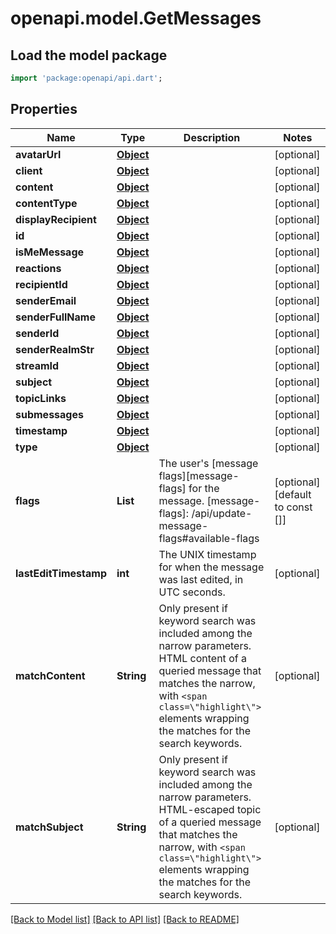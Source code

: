 # openapi.model.GetMessages

## Load the model package
```dart
import 'package:openapi/api.dart';
```

## Properties
Name | Type | Description | Notes
------------ | ------------- | ------------- | -------------
**avatarUrl** | [**Object**](.md) |  | [optional] 
**client** | [**Object**](.md) |  | [optional] 
**content** | [**Object**](.md) |  | [optional] 
**contentType** | [**Object**](.md) |  | [optional] 
**displayRecipient** | [**Object**](.md) |  | [optional] 
**id** | [**Object**](.md) |  | [optional] 
**isMeMessage** | [**Object**](.md) |  | [optional] 
**reactions** | [**Object**](.md) |  | [optional] 
**recipientId** | [**Object**](.md) |  | [optional] 
**senderEmail** | [**Object**](.md) |  | [optional] 
**senderFullName** | [**Object**](.md) |  | [optional] 
**senderId** | [**Object**](.md) |  | [optional] 
**senderRealmStr** | [**Object**](.md) |  | [optional] 
**streamId** | [**Object**](.md) |  | [optional] 
**subject** | [**Object**](.md) |  | [optional] 
**topicLinks** | [**Object**](.md) |  | [optional] 
**submessages** | [**Object**](.md) |  | [optional] 
**timestamp** | [**Object**](.md) |  | [optional] 
**type** | [**Object**](.md) |  | [optional] 
**flags** | **List<String>** | The user's [message flags][message-flags] for the message.  [message-flags]: /api/update-message-flags#available-flags  | [optional] [default to const []]
**lastEditTimestamp** | **int** | The UNIX timestamp for when the message was last edited, in UTC seconds.  | [optional] 
**matchContent** | **String** | Only present if keyword search was included among the narrow parameters. HTML content of a queried message that matches the narrow, with `<span class=\"highlight\">` elements wrapping the matches for the search keywords.  | [optional] 
**matchSubject** | **String** | Only present if keyword search was included among the narrow parameters. HTML-escaped topic of a queried message that matches the narrow, with `<span class=\"highlight\">` elements wrapping the matches for the search keywords.  | [optional] 

[[Back to Model list]](../README.md#documentation-for-models) [[Back to API list]](../README.md#documentation-for-api-endpoints) [[Back to README]](../README.md)


